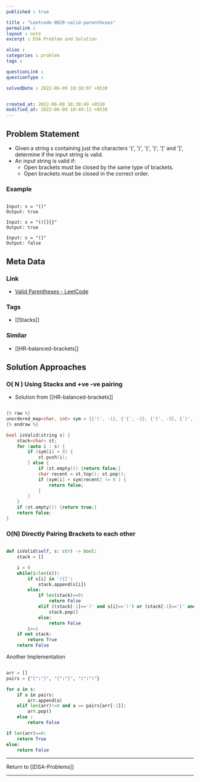 ```yaml
---
published : true

title : "Leetcode-0020-valid-parentheses"
permalink : 
layout : note
excerpt : DSA Problem and Solution

alias : 
categories : problem
tags : 

questionLink : 
questionType : 

solvedDate : 2022-06-09 10:30:07 +0530


created_at: 2022-06-09 10:30:49 +0530
modified_at: 2022-06-09 10:40:11 +0530
---
```


## Problem Statement

- Given a string s containing just the characters '(', ')', '{', '}', '[' and ']', determine if the input string is valid.
- An input string is valid if:
    - Open brackets must be closed by the same type of brackets.
    - Open brackets must be closed in the correct order.


### Example

```

Input: s = "()"
Output: true

Input: s = "()[]{}"
Output: true

Input: s = "(]"
Output: false

```

## Meta Data

### Link 

- [Valid Parentheses - LeetCode](https://leetcode.com/problems/valid-parentheses/)

### Tags 

- [[Stacks]]

### Similar 

- [[HR-balanced-brackets]]

## Solution Approaches

### O( N ) Using Stacks and +ve -ve pairing

- Solution from [[HR-balanced-brackets]]

```cpp

{% raw %}
unordered_map<char, int> sym = {{'(', -1}, {'{', -2}, {'[', -3}, {')', 1}, {'}', 2}, {']', 3}};
{% endraw %}

bool isValid(string s) {
	stack<char> st;
	for (auto i : s) {
		if (sym[i] < 0) {
			st.push(i);
		} else {
			if (st.empty()) {return false;}
			char recent = st.top(); st.pop();
			if (sym[i] + sym[recent] != 0 ) {
				return false;
			}
		}
	}
	if (st.empty()) {return true;}
	return false;
}


```

### O(N) Directly Pairing Brackets to each other

```python

def isValid(self, s: str) -> bool:
	stack = []

	i = 0
	while(i<len(s)):
		if s[i] in '({[':
			stack.append(s[i])
		else:
			if len(stack)==0:
				return False
			elif ((stack[-1]=='(' and s[i]==')') or (stack[-1]=='[' and s[i]==']') or (stack[-1]=='{' and s[i]=='}')):
				stack.pop()
			else:
				return False
		i+=1
	if not stack:
		return True
	return False

```

Another Implementation 

```python

arr = []
pairs = {"[":"]", "{":"}", "(":")"}

for a in s:
	if a in pairs:
		arr.append(a)
	elif len(arr)!=0 and a == pairs[arr[-1]]:
		arr.pop()
	else :
		return False

if len(arr)==0:
	return True
else:
	return False

```

---

Return to [[DSA-Problems]]

---
